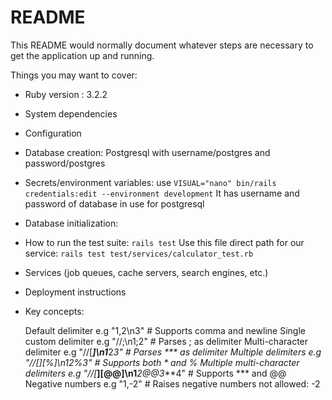 # README

This README would normally document whatever steps are necessary to get the
application up and running.

Things you may want to cover:

* Ruby version : 3.2.2

* System dependencies

* Configuration

* Database creation: Postgresql with username/postgres and password/postgres

* Secrets/environment variables: use `VISUAL="nano" bin/rails credentials:edit --environment development`
  It has username and password of database in use for postgresql

* Database initialization: 

* How to run the test suite: `rails test` 
  Use this file direct path for our service: `rails test test/services/calculator_test.rb`

* Services (job queues, cache servers, search engines, etc.)

* Deployment instructions

* Key concepts:

  Default delimiter	e.g "1,2\n3"	# Supports comma and newline
  Single custom delimiter e.g "//;\n1;2"	# Parses ; as delimiter
  Multi-character delimiter	e.g "//[***]\n1***2***3"	# Parses *** as delimiter
  Multiple delimiters e.g  "//[*][%]\n1*2%3"	# Supports both * and %
  Multiple multi-character delimiters	e.g "//[***][@@]\n1***2@@3***4"	# Supports *** and @@
  Negative numbers	e.g "1,-2"	# Raises negative numbers not allowed: -2
